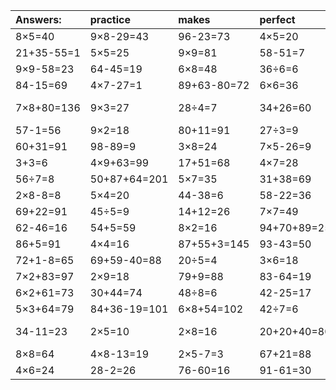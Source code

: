 | Answers: | practice | makes | perfect | ! |
| :--- | :--- | :--- | :--- | :--- |
| 8×5=40 | 9×8-29=43 | 96-23=73 | 4×5=20 | 25+7=32 | 
| 21+35-55=1 | 5×5=25 | 9×9=81 | 58-51=7 | 89-40=49 | 
| 9×9-58=23 | 64-45=19 | 6×8=48 | 36÷6=6 | 2×4=8 | 
| 84-15=69 | 4×7-27=1 | 89+63-80=72 | 6×6=36 | 2×3=6 | 
| 7×8+80=136 | 9×3=27 | 28÷4=7 | 34+26=60 | 71+77-19=129 | 
| 57-1=56 | 9×2=18 | 80+11=91 | 27÷3=9 | 52+1=53 | 
| 60+31=91 | 98-89=9 | 3×8=24 | 7×5-26=9 | 55+26=81 | 
| 3+3=6 | 4×9+63=99 | 17+51=68 | 4×7=28 | 40÷5=8 | 
| 56÷7=8 | 50+87+64=201 | 5×7=35 | 31+38=69 | 70-21=49 | 
| 2×8-8=8 | 5×4=20 | 44-38=6 | 58-22=36 | 6×7=42 | 
| 69+22=91 | 45÷5=9 | 14+12=26 | 7×7=49 | 48+6=54 | 
| 62-46=16 | 54+5=59 | 8×2=16 | 94+70+89=253 | 15÷5=3 | 
| 86+5=91 | 4×4=16 | 87+55+3=145 | 93-43=50 | 54+16=70 | 
| 72+1-8=65 | 69+59-40=88 | 20÷5=4 | 3×6=18 | 4×9=36 | 
| 7×2+83=97 | 2×9=18 | 79+9=88 | 83-64=19 | 4+4+64=72 | 
| 6×2+61=73 | 30+44=74 | 48÷8=6 | 42-25=17 | 3×2=6 | 
| 5×3+64=79 | 84+36-19=101 | 6×8+54=102 | 42÷7=6 | 2×8-4=12 | 
| 34-11=23 | 2×5=10 | 2×8=16 | 20+20+40=80 | 66+60-79=47 | 
| 8×8=64 | 4×8-13=19 | 2×5-7=3 | 67+21=88 | 7×9+2=65 | 
| 4×6=24 | 28-2=26 | 76-60=16 | 91-61=30 | 9×6=54 | 
